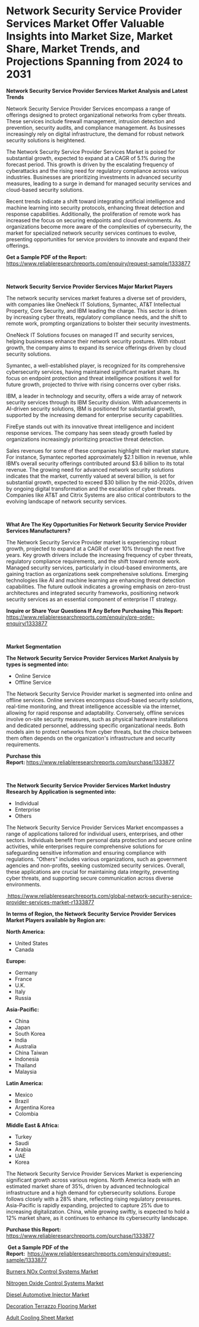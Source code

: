 <p><h1>Network Security Service Provider Services Market Offer Valuable Insights into Market Size, Market Share, Market Trends, and Projections Spanning from 2024 to 2031</h1></p><p><strong>Network Security Service Provider Services Market Analysis and Latest Trends</strong></p>
<p><p>Network Security Service Provider Services encompass a range of offerings designed to protect organizational networks from cyber threats. These services include firewall management, intrusion detection and prevention, security audits, and compliance management. As businesses increasingly rely on digital infrastructure, the demand for robust network security solutions is heightened.</p><p>The Network Security Service Provider Services Market is poised for substantial growth, expected to expand at a CAGR of 5.1% during the forecast period. This growth is driven by the escalating frequency of cyberattacks and the rising need for regulatory compliance across various industries. Businesses are prioritizing investments in advanced security measures, leading to a surge in demand for managed security services and cloud-based security solutions.</p><p>Recent trends indicate a shift toward integrating artificial intelligence and machine learning into security protocols, enhancing threat detection and response capabilities. Additionally, the proliferation of remote work has increased the focus on securing endpoints and cloud environments. As organizations become more aware of the complexities of cybersecurity, the market for specialized network security services continues to evolve, presenting opportunities for service providers to innovate and expand their offerings.</p></p>
<p><strong>Get a Sample PDF of the Report:&nbsp;</strong> <a href="https://www.reliableresearchreports.com/enquiry/request-sample/1333877?utm_campaign=1605&utm_medium=2&utm_source=Github&utm_content=ia&utm_term=12102024&utm_id=network-security-service-provider-services">https://www.reliableresearchreports.com/enquiry/request-sample/1333877</a></p>
<p>&nbsp;</p>
<p><strong>Network Security Service Provider Services Major Market Players</strong></p>
<p><p>The network security services market features a diverse set of providers, with companies like OneNeck IT Solutions, Symantec, AT&T Intellectual Property, Core Security, and IBM leading the charge. This sector is driven by increasing cyber threats, regulatory compliance needs, and the shift to remote work, prompting organizations to bolster their security investments.</p><p>OneNeck IT Solutions focuses on managed IT and security services, helping businesses enhance their network security postures. With robust growth, the company aims to expand its service offerings driven by cloud security solutions.</p><p>Symantec, a well-established player, is recognized for its comprehensive cybersecurity services, having maintained significant market share. Its focus on endpoint protection and threat intelligence positions it well for future growth, projected to thrive with rising concerns over cyber risks.</p><p>IBM, a leader in technology and security, offers a wide array of network security services through its IBM Security division. With advancements in AI-driven security solutions, IBM is positioned for substantial growth, supported by the increasing demand for enterprise security capabilities.</p><p>FireEye stands out with its innovative threat intelligence and incident response services. The company has seen steady growth fueled by organizations increasingly prioritizing proactive threat detection.</p><p>Sales revenues for some of these companies highlight their market stature. For instance, Symantec reported approximately $2.1 billion in revenue, while IBM’s overall security offerings contributed around $3.6 billion to its total revenue. The growing need for advanced network security solutions indicates that the market, currently valued at several billion, is set for substantial growth, expected to exceed $30 billion by the mid-2020s, driven by ongoing digital transformation and the escalation of cyber threats. Companies like AT&T and Citrix Systems are also critical contributors to the evolving landscape of network security services.</p></p>
<p>&nbsp;</p>
<p><strong>What Are The Key Opportunities For Network Security Service Provider Services Manufacturers?</strong></p>
<p><p>The Network Security Service Provider market is experiencing robust growth, projected to expand at a CAGR of over 10% through the next five years. Key growth drivers include the increasing frequency of cyber threats, regulatory compliance requirements, and the shift toward remote work. Managed security services, particularly in cloud-based environments, are gaining traction as organizations seek comprehensive solutions. Emerging technologies like AI and machine learning are enhancing threat detection capabilities. The future outlook indicates a growing emphasis on zero-trust architectures and integrated security frameworks, positioning network security services as an essential component of enterprise IT strategy.</p></p>
<p><strong>Inquire or Share Your Questions If Any Before Purchasing This Report:</strong> <a href="https://www.reliableresearchreports.com/enquiry/pre-order-enquiry/1333877?utm_campaign=1605&utm_medium=2&utm_source=Github&utm_content=ia&utm_term=12102024&utm_id=network-security-service-provider-services">https://www.reliableresearchreports.com/enquiry/pre-order-enquiry/1333877</a></p>
<p>&nbsp;</p>
<p><strong>Market Segmentation</strong></p>
<p><strong>The Network Security Service Provider Services Market Analysis by types is segmented into:</strong></p>
<p><ul><li>Online Service</li><li>Offline Service</li></ul></p>
<p><p>The Network Security Service Provider market is segmented into online and offline services. Online services encompass cloud-based security solutions, real-time monitoring, and threat intelligence accessible via the internet, allowing for rapid response and adaptability. Conversely, offline services involve on-site security measures, such as physical hardware installations and dedicated personnel, addressing specific organizational needs. Both models aim to protect networks from cyber threats, but the choice between them often depends on the organization's infrastructure and security requirements.</p></p>
<p><strong>Purchase this Report:&nbsp;</strong><a href="https://www.reliableresearchreports.com/purchase/1333877?utm_campaign=1605&utm_medium=2&utm_source=Github&utm_content=ia&utm_term=12102024&utm_id=network-security-service-provider-services">https://www.reliableresearchreports.com/purchase/1333877</a></p>
<p>&nbsp;</p>
<p><strong>The Network Security Service Provider Services Market Industry Research by Application is segmented into:</strong></p>
<p><ul><li>Individual</li><li>Enterprise</li><li>Others</li></ul></p>
<p><p>The Network Security Service Provider Services Market encompasses a range of applications tailored for individual users, enterprises, and other sectors. Individuals benefit from personal data protection and secure online activities, while enterprises require comprehensive solutions for safeguarding sensitive information and ensuring compliance with regulations. "Others" includes various organizations, such as government agencies and non-profits, seeking customized security services. Overall, these applications are crucial for maintaining data integrity, preventing cyber threats, and supporting secure communication across diverse environments.</p></p>
<p><a href="https://www.reliableresearchreports.com/global-network-security-service-provider-services-market-r1333877?utm_campaign=1605&utm_medium=2&utm_source=Github&utm_content=ia&utm_term=12102024&utm_id=network-security-service-provider-services">&nbsp;https://www.reliableresearchreports.com/global-network-security-service-provider-services-market-r1333877</a></p>
<p><strong>In terms of Region, the Network Security Service Provider Services Market Players available by Region are:</strong></p>
<p>
    <p> <strong> North America: </strong>
        <ul>
            <li>United States</li>
            <li>Canada</li>
        </ul>
        </p> 
    <p> <strong> Europe: </strong>
        <ul>
            <li>Germany</li>
            <li>France</li>
            <li>U.K.</li>
            <li>Italy</li>
            <li>Russia</li>
        </ul>
        </p> 
    <p> <strong> Asia-Pacific: </strong>
        <ul>
            <li>China</li>
            <li>Japan</li>
            <li>South Korea</li>
            <li>India</li>
            <li>Australia</li>
            <li>China Taiwan</li>
            <li>Indonesia</li>
            <li>Thailand</li>
            <li>Malaysia</li>
        </ul>
        </p> 
    <p> <strong> Latin America: </strong>
        <ul>
            <li>Mexico</li>
            <li>Brazil</li>
            <li>Argentina Korea</li>
            <li>Colombia</li>
        </ul>
        </p> 
    <p> <strong> Middle East & Africa: </strong>
        <ul>
            <li>Turkey</li>
            <li>Saudi</li>
            <li>Arabia</li>
            <li>UAE</li>
            <li>Korea</li>
        </ul>
    </p>
    </p>
<p><p>The Network Security Service Provider Services Market is experiencing significant growth across various regions. North America leads with an estimated market share of 35%, driven by advanced technological infrastructure and a high demand for cybersecurity solutions. Europe follows closely with a 28% share, reflecting rising regulatory pressures. Asia-Pacific is rapidly expanding, projected to capture 25% due to increasing digitalization. China, while growing swiftly, is expected to hold a 12% market share, as it continues to enhance its cybersecurity landscape.</p></p>
<p><strong>Purchase this Report: </strong><a href="https://www.reliableresearchreports.com/purchase/1333877?utm_campaign=1605&utm_medium=2&utm_source=Github&utm_content=ia&utm_term=12102024&utm_id=network-security-service-provider-services">https://www.reliableresearchreports.com/purchase/1333877</a></p>
<p>&nbsp;<strong>Get a Sample PDF of the Report:&nbsp;&nbsp;</strong><a href="https://www.reliableresearchreports.com/enquiry/request-sample/1333877?utm_campaign=1605&utm_medium=2&utm_source=Github&utm_content=ia&utm_term=12102024&utm_id=network-security-service-provider-services">https://www.reliableresearchreports.com/enquiry/request-sample/1333877</a></p>
<p><strong></strong></p>
<p><p><a href="https://www.linkedin.com/pulse/global-burners-nox-control-systems-market-product-types-avgoc?utm_campaign=1605&utm_medium=2&utm_source=Github&utm_content=ia&utm_term=12102024&utm_id=network-security-service-provider-services">Burners NOx Control Systems Market</a></p><p><a href="https://www.linkedin.com/pulse/navigating-global-nitrogen-oxide-control-systems-market-w99vc?utm_campaign=1605&utm_medium=2&utm_source=Github&utm_content=ia&utm_term=12102024&utm_id=network-security-service-provider-services">Nitrogen Oxide Control Systems Market</a></p><p><a href="https://www.linkedin.com/pulse/diesel-automotive-injector-market-share-size-trends-industry-dpvuf?utm_campaign=1605&utm_medium=2&utm_source=Github&utm_content=ia&utm_term=12102024&utm_id=network-security-service-provider-services">Diesel Automotive Injector Market</a></p><p><a href="https://www.linkedin.com/pulse/decoration-terrazzo-flooring-market-size-segmentation-trends-7tdre?utm_campaign=1605&utm_medium=2&utm_source=Github&utm_content=ia&utm_term=12102024&utm_id=network-security-service-provider-services">Decoration Terrazzo Flooring Market</a></p><p><a href="https://www.linkedin.com/pulse/adult-cooling-sheet-market-segmentation-geographical-regions-czh8c?utm_campaign=1605&utm_medium=2&utm_source=Github&utm_content=ia&utm_term=12102024&utm_id=network-security-service-provider-services">Adult Cooling Sheet Market</a></p></p>